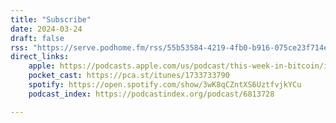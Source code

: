 ```yaml
---
title: "Subscribe"
date: 2024-03-24
draft: false
rss: "https://serve.podhome.fm/rss/55b53584-4219-4fb0-b916-075ce23f714e"
direct_links:
    apple: https://podcasts.apple.com/us/podcast/this-week-in-bitcoin/id1733733790
    pocket_cast: https://pca.st/itunes/1733733790
    spotify: https://open.spotify.com/show/3wK8qCZntXS6UztfvjkYCu
    podcast_index: https://podcastindex.org/podcast/6813728

---
```


